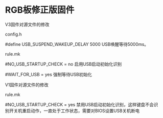 # RGB板修正版固件

V3固件对源文件的修改

config.h

#define USB_SUSPEND_WAKEUP_DELAY 5000  USB唤醒等待5000ms。

rule.mk

#NO_USB_STARTUP_CHECK = no  启用USB启动初始化识别

#WAIT_FOR_USB = yes    强制等待USB初始化

V1固件对源文件的修改

rule.mk

#NO_USB_STARTUP_CHECK = yes  禁用USB启动初始化识别，这样键盘不会识别开关机重启动作，一直处于工作状态，需要对BIOS设置USB关机断电


